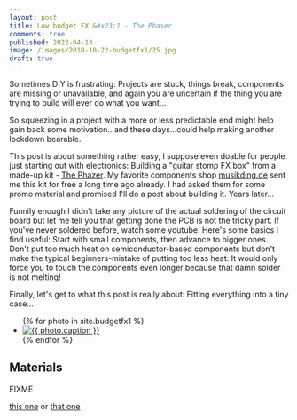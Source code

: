 ```yaml
---
layout: post
title: Low budget FX &#x23;1 - The Phaser
comments: true
published: 2022-04-13
image: /images/2018-10-22-budgetfx1/25.jpg
draft: true
---
```


Sometimes DIY is frustrating: Projects are stuck, things break, components are missing or unavailable, and again you are uncertain if the thing you are trying to build will ever do what you want...

So squeezing in a project with a more or less predictable end might help gain back some motivation...and these days...could help making another lockdown bearable.

This post is about something rather easy, I suppose even doable for people just starting out with electronics: Building a "guitar stomp FX box" from a made-up kit - [The Phazer](https://www.musikding.de/The-Phaser-Phaser-kit). My favorite components shop [musikding.de](https://musikding.de) sent me this kit for free a long time ago already. I had asked them for some promo material and promised I'll do a post about building it. Years later...

Funnily enough I didn't take any picture of the actual soldering of the circuit board but let me tell you that getting done the PCB is not the tricky part. If you've never soldered before, watch some youtube. Here's some basics I find useful: Start with small components, then advance to bigger ones. Don't put too much heat on semiconductor-based components but don't make the typical beginners-mistake of putting too less heat: It would only force you to touch the components even longer because that damn solder is not melting!

Finally, let's get to what this post is really about: Fitting everything into a tiny case...

<div class="photo-gallery-frame clearfix">
  <ul class="photo-gallery-list">
    {% for photo in site.budgetfx1 %}
    <li>
      <a href="{{ photo.url | prepend: site.baseurl }}" name="{{ photo.title }}">
        <img src="{{ photo.image-path|remove: '.jpeg'| append: '-th'|append: '.jpeg' }}" alt="{{ photo.caption }}" />
      </a>
    </li>
    {% endfor %}
  </ul>
</div>
<a name="get_kits"></a>

## Materials ##

FIXME

 [this one](https://www.conrad.at/de/drucktaster-24-vdc-005-a-1-x-ausein-te-connectivity-1825910-2-tastend-1-st-701749.html) or [that one](https://www.conrad.at/de/drucktaster-12-vdc-005-a-1-x-ausein-namae-electronics-jtp-1130-tastend-1-st-705247.html)

